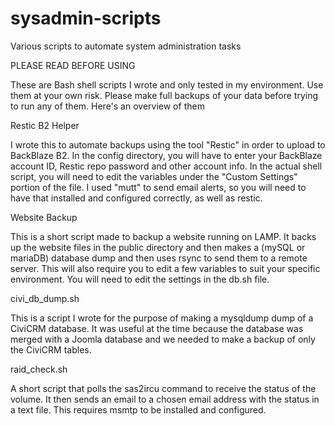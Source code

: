 # sysadmin-scripts
Various scripts to automate system administration tasks

PLEASE READ BEFORE USING 

These are Bash shell scripts I wrote and only tested in my environment. Use them at your own risk. Please make full backups of your data before trying to run any of them.
Here's an overview of them

Restic B2 Helper

I wrote this to automate backups using the tool "Restic" in order to upload to BackBlaze B2. In the config directory, you will have to enter your BackBlaze account ID, Restic repo password and other account info.
In the actual shell script, you will need to edit the variables under the "Custom Settings" portion of the file. I used "mutt" to send email alerts, so you will need to have that installed and configured correctly, as well as restic.

Website Backup

This is a short script made to backup a website running on LAMP. It backs up the website files in the public directory and then makes a (mySQL or mariaDB) database dump and then uses rsync to send them to a remote server. This will also require you to edit a few variables to suit your specific environment. You will need to edit the settings in the db.sh file.

civi_db_dump.sh

This is a script I wrote for the purpose of making a mysqldump dump of a CiviCRM database. It was useful at the time because the database was merged with a Joomla database and we needed to make a backup of only the CiviCRM tables.

raid_check.sh

A short script that polls the sas2ircu command to receive the status of the volume. It then sends an email to a chosen email address with the status in a text file. This requires msmtp to be installed and configured. 
